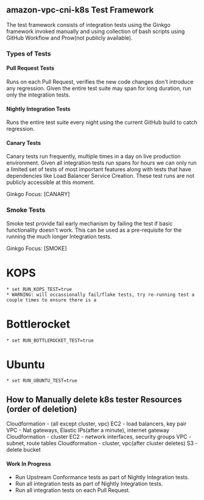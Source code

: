 ## amazon-vpc-cni-k8s Test Framework
The test framework consists of integration tests using the Ginkgo framework invoked manually and using collection of bash scripts using GitHub Workflow and Prow(not publicly available).

### Types of Tests

#### Pull Request Tests
Runs on each Pull Request, verifies the new code changes don't introduce any regression. Given the entire test suite may span for long duration, run only the integration tests.

#### Nightly Integration Tests
Runs the entire test suite every night using the current GitHub build to catch regression.

#### Canary Tests
Canary tests run frequently, multiple times in a day on live production environment. Given all integration tests run spans for hours we can only run a limited set of tests of most important features along with tests that have dependencies like Load Balancer Service Creation. These test runs are not publicly accessible at this moment.

Ginkgo Focus: [CANARY]

### Smoke Tests
Smoke test provide fail early mechanism by failing the test if basic functionality doesn't work. This can be used as a pre-requisite for the running the much longer Integration tests.

Ginkgo Focus: [SMOKE]

# KOPS
    * set RUN_KOPS_TEST=true
    * WARNING: will occassionally fail/flake tests, try re-running test a couple times to ensure there is a 
    
# Bottlerocket
    * set RUN_BOTTLEROCKET_TEST=true

# Ubuntu
    * set RUN_UBUNTU_TEST=true

## How to Manually delete k8s tester Resources (order of deletion)
Cloudformation - (all except cluster, vpc)
EC2 - load balancers, key pair
VPC - Nat gateways, Elastic IPs(after a minute), internet gateway
Cloudformation - cluster
EC2 - network interfaces, security groups
VPC - subnet, route tables
Cloudformation - cluster, vpc(after cluster deletes)
S3 - delete bucket

#### Work In Progress
- Run Upstream Conformance tests as part of Nightly Integration tests.
- Run all integration tests as part of Nightly Integration tests.
- Run all integration tests on each Pull Request.
